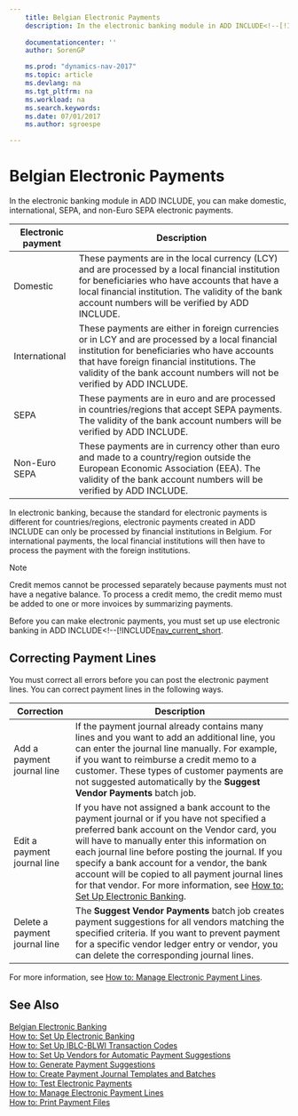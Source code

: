 ```yaml
---
    title: Belgian Electronic Payments 
    description: In the electronic banking module in ADD INCLUDE<!--[!INCLUDE[nav_current_short](../../includes/nav_current_short_md.md)]-->, you can make domestic, international, SEPA, and non-Euro SEPA electronic payments.
    
    documentationcenter: ''
    author: SorenGP

    ms.prod: "dynamics-nav-2017"
    ms.topic: article
    ms.devlang: na
    ms.tgt_pltfrm: na
    ms.workload: na
    ms.search.keywords:
    ms.date: 07/01/2017
    ms.author: sgroespe

---
```

# Belgian Electronic Payments
In the electronic banking module in ADD INCLUDE<!--[!INCLUDE[nav_current_short](../../includes/nav_current_short_md.md)]-->, you can make domestic, international, SEPA, and non-Euro SEPA electronic payments.  
  
|Electronic payment|Description|  
|------------------------|---------------------------------------|  
|Domestic|These payments are in the local currency (LCY) and are processed by a local financial institution for beneficiaries who have accounts that have a local financial institution. The validity of the bank account numbers will be verified by ADD INCLUDE<!--[!INCLUDE[nav_current_short](../../includes/nav_current_short_md.md)]-->.|  
|International|These payments are either in foreign currencies or in LCY and are processed by a local financial institution for beneficiaries who have accounts that have foreign financial institutions. The validity of the bank account numbers will not be verified by ADD INCLUDE<!--[!INCLUDE[nav_current_short](../../includes/nav_current_short_md.md)]-->.|  
|SEPA|These payments are in euro and are processed in countries/regions that accept SEPA payments. The validity of the bank account numbers will be verified by ADD INCLUDE<!--[!INCLUDE[nav_current_short](../../includes/nav_current_short_md.md)]-->.|  
|Non-Euro SEPA|These payments are in currency other than euro and made to a country/region outside the European Economic Association (EEA). The validity of the bank account numbers will be verified by ADD INCLUDE<!--[!INCLUDE[nav_current_short](../../includes/nav_current_short_md.md)]-->.|  
  
 In electronic banking, because the standard for electronic payments is different for countries/regions, electronic payments created in ADD INCLUDE<!--[!INCLUDE[nav_current_short](../../includes/nav_current_short_md.md)]--> can only be processed by financial institutions in Belgium. For international payments, the local financial institutions will then have to process the payment with the foreign institutions.  
  
> [!NOTE]  
>  Credit memos cannot be processed separately because payments must not have a negative balance. To process a credit memo, the credit memo must be added to one or more invoices by summarizing payments.  
  
 Before you can make electronic payments, you must set up use electronic banking in ADD INCLUDE<!--[!INCLUDE[nav_current_short](how-to-set-up-electronic-banking.md).  
  
## Correcting Payment Lines  
 You must correct all errors before you can post the electronic payment lines. You can correct payment lines in the following ways.  
  
|Correction|Description|  
|----------------|---------------------------------------|  
|Add a payment journal line|If the payment journal already contains many lines and you want to add an additional line, you can enter the journal line manually. For example, if you want to reimburse a credit memo to a customer. These types of customer payments are not suggested automatically by the **Suggest Vendor Payments** batch job.|  
|Edit a payment journal line|If you have not assigned a bank account to the payment journal or if you have not specified a preferred bank account on the Vendor card, you will have to manually enter this information on each journal line before posting the journal. If you specify a bank account for a vendor, the bank account will be copied to all payment journal lines for that vendor. For more information, see [How to: Set Up Electronic Banking](how-to-set-up-electronic-banking.md).|  
|Delete a payment journal line|The **Suggest Vendor Payments** batch job creates payment suggestions for all vendors matching the specified criteria. If you want to prevent payment for a specific vendor ledger entry or vendor, you can delete the corresponding journal lines.|  
  
 For more information, see [How to: Manage Electronic Payment Lines](how-to-manage-electronic-payment-lines.md).  
  
## See Also  
 [Belgian Electronic Banking](belgian-electronic-banking.md)   
 [How to: Set Up Electronic Banking](how-to-set-up-electronic-banking.md)   
 [How to: Set Up IBLC-BLWI Transaction Codes](how-to-set-up-iblc-blwi-transaction-codes.md)   
 [How to: Set Up Vendors for Automatic Payment Suggestions](how-to-set-up-vendors-for-automatic-payment-suggestions.md)   
 [How to: Generate Payment Suggestions](how-to-generate-payment-suggestions.md)   
 [How to: Create Payment Journal Templates and Batches](how-to-create-payment-journal-templates-and-batches.md)   
 [How to: Test Electronic Payments](how-to-test-electronic-payments.md)   
 [How to: Manage Electronic Payment Lines](how-to-manage-electronic-payment-lines.md)   
 [How to: Print Payment Files](how-to-print-payment-files.md)